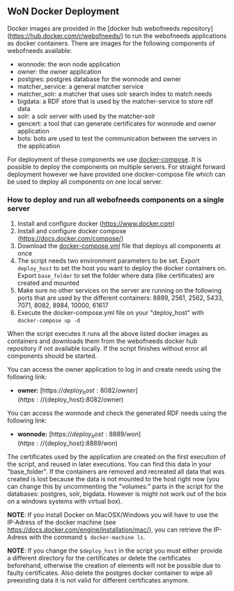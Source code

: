 ## WoN Docker Deployment

Docker images are provided in the [docker hub webofneeds repository] (https://hub.docker.com/r/webofneeds/) to run
the webofneeds applications as docker containers. There are images for the following components of webofneeds available:

* wonnode: the won node application
* owner: the owner application
* postgres: postgres database for the wonnode and owner
* matcher_service: a general matcher service
* matcher_solr: a matcher that uses solr search index to match needs
* bigdata: a RDF store that is used by the matcher-service to store rdf data
* solr: a solr server with used by the matcher-solr
* gencert: a tool that can generate certificates for wonnode and owner application
* bots: bots are used to test the communication between the servers in the application

For deployment of these components we use [docker-compose](https://docs.docker.com/compose/). It is possible to deploy
the components on multiple servers. For straight forward deployment however we have provided one docker-compose file
which can be used to deploy all components on one local server.

### How to deploy and run all webofneeds components on a single server

1. Install and configure docker (https://www.docker.com)
2. Install and configure docker compose (https://docs.docker.com/compose/)
3. Download the [docker-compose.yml](deploy/local/docker-compose.yml) file  that deploys all components at once
4. The script needs two environment parameters to be set. Export `deploy_host` to set the host you want to deploy the
 docker containers on. Export `base_folder` to set the folder where data (like certificates) are created and mounted
5. Make sure no other services on the server are running on the following ports that are used by the different
containers: 8889, 2561, 2562, 5433, 7071, 8082, 8984, 10000, 61617
6. Execute the docker-compose.yml file on your "deploy_host" with `docker-compose up -d`

When the script executes it runs all the above listed docker images as containers and downloads them from the
webofneeds docker hub repository if not available locally. If the script finishes without error all components
should be started.

You can access the owner application to log in and create needs using the following link:
* **owner:** [https://${deploy_host}:8082/owner](https://${deploy_host}:8082/owner)

You can access the wonnode and check the generated RDF needs using the following link:
* **wonnode:** [https://${deploy_host}:8889/won](https://${deploy_host}:8889/won)

The certificates used by the application are created on the first execution of the script, and reused in later
executions. You can find this data in your "base_folder". If the containers are removed and recreated all data that
was created is lost because the data is not mounted to the host right now (you can change this by uncommenting the
"volumes:" parts in the script for the databases: postgres, solr, bigdata. However is might not work out of the box
on a windows systems with virtual box).


**NOTE**: If you install Docker on MacOSX/Windows you will have to use the IP-Adress of the docker machine (see
https://docs.docker.com/engine/installation/mac/), you can retrieve the IP-Adress with the command `$ docker-machine ls`.

**NOTE**: If you change the `$deploy_host` in the script you must either provide a different directory for the
certificates or delete the certificates beforehand, otherwise the creation of elements will not be possible due to
faulty certificates. Also delete the postgres docker container to wipe all preexisting data it is not valid for
different certificates anymore.







